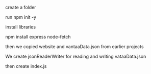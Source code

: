 create a folder

run npm init -y

install libraries

npm install express node-fetch

then we copied website and vantaaData.json from earlier projects

We create jsonReaderWriter for reading and writing vataaData.json

then create index.js
